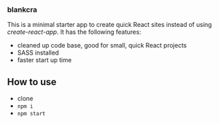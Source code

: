 ### blankcra

This is a minimal starter app to create quick React sites  instead of using *create-react-app*. It has the following features:

- cleaned up code base, good for small, quick React projects
- SASS installed
- faster start up time

## How to use

- clone
- `npm i`
- `npm start`
